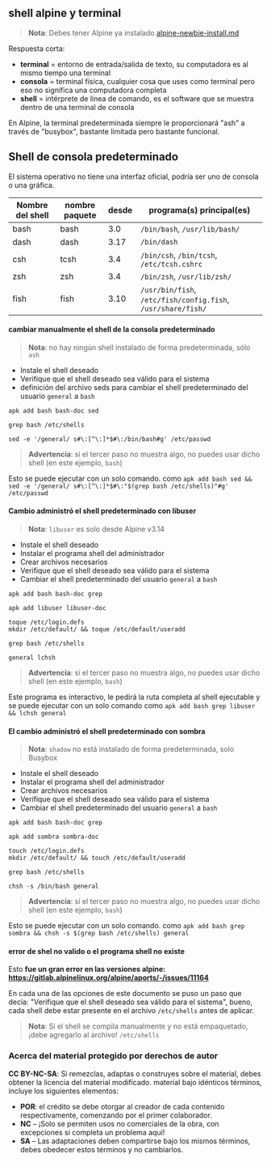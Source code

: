 ## shell alpine y terminal

> **Nota**: Debes tener Alpine ya instalado [alpine-newbie-install.md](alpine-newbie-install.md)

Respuesta corta:

* **terminal** = entorno de entrada/salida de texto, su computadora es al mismo tiempo una terminal
* **consola** = terminal física, cualquier cosa que uses como terminal pero eso no significa una computadora completa
* **shell** = intérprete de línea de comando, es el software que se muestra dentro de una terminal de consola

En Alpine, la terminal predeterminada siempre le proporcionará "ash" a través de "busybox", bastante limitada pero bastante funcional.

## Shell de consola predeterminado

El sistema operativo no tiene una interfaz oficial, podría ser
uno de consola o una gráfica.

| Nombre del shell | nombre paquete | desde | programa(s) principal(es) |
| ---------------- | -------------- | ----- | --------------- |
| bash             | bash           | 3.0   | `/bin/bash`, `/usr/lib/bash/` |
| dash             | dash           | 3.17  | `/bin/dash` |
| csh              | tcsh           | 3.4   | `/bin/csh`, `/bin/tcsh`, `/etc/tcsh.cshrc` |
| zsh              | zsh            | 3.4   | `/bin/zsh`, `/usr/lib/zsh/` |
| fish             | fish           | 3.10  | `/usr/bin/fish`, `/etc/fish/config.fish`, `/usr/share/fish/` |

#### cambiar manualmente el shell de la consola predeterminado

> **Nota**: no hay ningún shell instalado de forma predeterminada, sólo `ash`

* Instale el shell deseado
* Verifique que el shell deseado sea válido para el sistema
* definición del archivo seds para cambiar el shell predeterminado del usuario `general` a `bash`


```
apk add bash bash-doc sed

grep bash /etc/shells

sed -e '/general/ s#\:[^\:]*$#\:/bin/bash#g' /etc/passwd
```

> **Advertencia**: si el tercer paso no muestra algo, no puedes usar dicho shell (en este ejemplo, `bash`)

Esto se puede ejecutar con un solo comando.
como `apk add bash sed && sed -e '/general/ s#\:[^\:]*$#\:"$(grep bash /etc/shells)"#g' /etc/passwd`

#### Cambio administró el shell predeterminado con libuser

> **Nota**: `libuser` es solo desde Alpine v3.14

* Instale el shell deseado
* Instalar el programa shell del administrador
* Crear archivos necesarios
* Verifique que el shell deseado sea válido para el sistema
* Cambiar el shell predeterminado del usuario `general` a `bash`

```
apk add bash bash-doc grep

apk add libuser libuser-doc

toque /etc/login.defs
mkdir /etc/default/ && toque /etc/default/useradd

grep bash /etc/shells

general lchsh
```

> **Advertencia**: si el tercer paso no muestra algo, no puedes usar dicho shell (en este ejemplo, `bash`)

Este programa es interactivo, le pedirá la ruta completa al
shell ejecutable y se puede ejecutar con un solo comando
como `apk add bash grep libuser && lchsh general`

#### El cambio administró el shell predeterminado con sombra

> **Nota**: `shadow` no está instalado de forma predeterminada, solo Busybox

* Instale el shell deseado
* Instalar el programa shell del administrador
* Crear archivos necesarios
* Verifique que el shell deseado sea válido para el sistema
* Cambiar el shell predeterminado del usuario `general` a `bash`

```
apk add bash bash-doc grep

apk add sombra sombra-doc

touch /etc/login.defs
mkdir /etc/default/ && touch /etc/default/useradd

grep bash /etc/shells

chsh -s /bin/bash general
```

> **Advertencia**: si el tercer paso no muestra algo, no puedes usar dicho shell (en este ejemplo, `bash`)

Esto se puede ejecutar con un solo comando.
como `apk add bash grep sombra && chsh -s $(grep bash /etc/shells) general`

#### error de shel no valido o el programa shell no existe

Esto **fue un gran error en las versiones alpine: https://gitlab.alpinelinux.org/alpine/aports/-/issues/11164**

En cada una de las opciones de este documento se puso un paso que decía: "Verifique que el shell deseado sea válido para el sistema",
bueno, cada shell debe estar presente en el archivo `/etc/shells` antes de aplicar.

> **Nota**: Si el shell se compila manualmente y no está empaquetado, ¡debe agregarlo al archivo! `/etc/shells`

### Acerca del material protegido por derechos de autor

**CC BY-NC-SA**: Si remezclas, adaptas o construyes sobre el material, debes obtener la licencia del material modificado.
material bajo idénticos términos, incluye los siguientes elementos:

* **POR**: el crédito se debe otorgar al creador de cada contenido respectivamente, comenzando por el primer colaborador.
* **NC** – ¡Solo se permiten usos no comerciales de la obra, con excepciones si completa un problema aquí!
* **SA** – Las adaptaciones deben compartirse bajo los mismos términos, debes obedecer estos términos y no cambiarlos.

